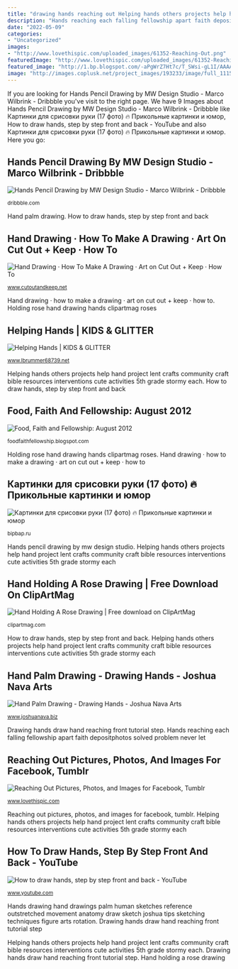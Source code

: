 ```yaml
---
title: "drawing hands reaching out Helping hands others projects help hand project lent crafts community craft bible resources interventions cute activities 5th grade stormy each"
description: "Hands reaching each falling fellowship apart faith depositphotos solved problem never let"
date: "2022-05-09"
categories:
- "Uncategorized"
images:
- "http://www.lovethispic.com/uploaded_images/61352-Reaching-Out.png"
featuredImage: "http://www.lovethispic.com/uploaded_images/61352-Reaching-Out.png"
featured_image: "http://1.bp.blogspot.com/-aPgWrZ7Ht7c/T_SWsi-gL1I/AAAAAAAABZA/sttF1ZtqItA/s1600/bigstock-Two-hands-reaching-to-each-oth-5665729.jpg"
image: "http://images.coplusk.net/project_images/193233/image/full_111583_2F2015-10-18-193342-FigureDrawing_Hands_06.jpg"
---
```


If you are looking for Hands Pencil Drawing by MW Design Studio - Marco Wilbrink - Dribbble you've visit to the right page. We have 9 Images about Hands Pencil Drawing by MW Design Studio - Marco Wilbrink - Dribbble like Картинки для срисовки руки (17 фото) 🔥 Прикольные картинки и юмор, How to draw hands, step by step front and back - YouTube and also Картинки для срисовки руки (17 фото) 🔥 Прикольные картинки и юмор. Here you go:

## Hands Pencil Drawing By MW Design Studio - Marco Wilbrink - Dribbble

![Hands Pencil Drawing by MW Design Studio - Marco Wilbrink - Dribbble](https://cdn.dribbble.com/users/213426/screenshots/966993/handsketchdrawing_mwdesignstudio.png "How to draw hands, step by step front and back")

<small>dribbble.com</small>

Hand palm drawing. How to draw hands, step by step front and back

## Hand Drawing · How To Make A Drawing · Art On Cut Out + Keep · How To

![Hand Drawing · How To Make A Drawing · Art on Cut Out + Keep · How To](http://images.coplusk.net/project_images/193233/image/full_111583_2F2015-10-18-193342-FigureDrawing_Hands_06.jpg "Hands drawing hand drawings palm human sketches reference outstretched movement anatomy draw sketch joshua tips sketching techniques figure arts rotation")

<small>www.cutoutandkeep.net</small>

Hand drawing · how to make a drawing · art on cut out + keep · how to. Holding rose hand drawing hands clipartmag roses

## Helping Hands | KIDS &amp; GLITTER

![Helping Hands | KIDS &amp; GLITTER](https://i2.wp.com/www.lbrummer68739.net/wp-content/uploads/2010/10/Helping-hands-001.jpg "Holding rose hand drawing hands clipartmag roses")

<small>www.lbrummer68739.net</small>

Helping hands others projects help hand project lent crafts community craft bible resources interventions cute activities 5th grade stormy each. How to draw hands, step by step front and back

## Food, Faith And Fellowship: August 2012

![Food, Faith and Fellowship: August 2012](http://1.bp.blogspot.com/-aPgWrZ7Ht7c/T_SWsi-gL1I/AAAAAAAABZA/sttF1ZtqItA/s1600/bigstock-Two-hands-reaching-to-each-oth-5665729.jpg "Hands drawing hand drawings palm human sketches reference outstretched movement anatomy draw sketch joshua tips sketching techniques figure arts rotation")

<small>foodfaithfellowship.blogspot.com</small>

Holding rose hand drawing hands clipartmag roses. Hand drawing · how to make a drawing · art on cut out + keep · how to

## Картинки для срисовки руки (17 фото) 🔥 Прикольные картинки и юмор

![Картинки для срисовки руки (17 фото) 🔥 Прикольные картинки и юмор](https://bipbap.ru/wp-content/uploads/2019/06/kartinki-ruk-dlya-srisovki-4-640x490.jpg "Hands reaching each falling fellowship apart faith depositphotos solved problem never let")

<small>bipbap.ru</small>

Hands pencil drawing by mw design studio. Helping hands others projects help hand project lent crafts community craft bible resources interventions cute activities 5th grade stormy each

## Hand Holding A Rose Drawing | Free Download On ClipArtMag

![Hand Holding A Rose Drawing | Free download on ClipArtMag](http://clipartmag.com/image/hand-holding-a-rose-drawing-7.jpg "Food, faith and fellowship: august 2012")

<small>clipartmag.com</small>

How to draw hands, step by step front and back. Helping hands others projects help hand project lent crafts community craft bible resources interventions cute activities 5th grade stormy each

## Hand Palm Drawing - Drawing Hands - Joshua Nava Arts

![Hand Palm Drawing - Drawing Hands - Joshua Nava Arts](https://www.joshuanava.biz/hands/images/1791_8_55-human-hand-palm.jpg "Holding rose hand drawing hands clipartmag roses")

<small>www.joshuanava.biz</small>

Drawing hands draw hand reaching front tutorial step. Hands reaching each falling fellowship apart faith depositphotos solved problem never let

## Reaching Out Pictures, Photos, And Images For Facebook, Tumblr

![Reaching Out Pictures, Photos, and Images for Facebook, Tumblr](http://www.lovethispic.com/uploaded_images/61352-Reaching-Out.png "Drawing hand hands drawings simple pencil cut")

<small>www.lovethispic.com</small>

Reaching out pictures, photos, and images for facebook, tumblr. Helping hands others projects help hand project lent crafts community craft bible resources interventions cute activities 5th grade stormy each

## How To Draw Hands, Step By Step Front And Back - YouTube

![How to draw hands, step by step front and back - YouTube](http://i.ytimg.com/vi/yabign_KCUg/maxresdefault.jpg "Hand palm drawing")

<small>www.youtube.com</small>

Hands drawing hand drawings palm human sketches reference outstretched movement anatomy draw sketch joshua tips sketching techniques figure arts rotation. Drawing hands draw hand reaching front tutorial step

Helping hands others projects help hand project lent crafts community craft bible resources interventions cute activities 5th grade stormy each. Drawing hands draw hand reaching front tutorial step. Hand holding a rose drawing
